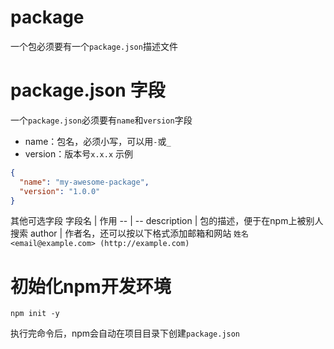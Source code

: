 # package
一个包必须要有一个`package.json`描述文件
# package.json 字段
一个`package.json`必须要有`name`和`version`字段
- name：包名，必须小写，可以用`-`或`_`
- version：版本号`x.x.x`
示例
```json
{
  "name": "my-awesome-package",
  "version": "1.0.0"
}
```
其他可选字段
字段名 | 作用
-- | --
description | 包的描述，便于在npm上被别人搜索
author | 作者名，还可以按以下格式添加邮箱和网站 `姓名 <email@example.com> (http://example.com)`

# 初始化npm开发环境
```shell
npm init -y
```
执行完命令后，npm会自动在项目目录下创建`package.json`